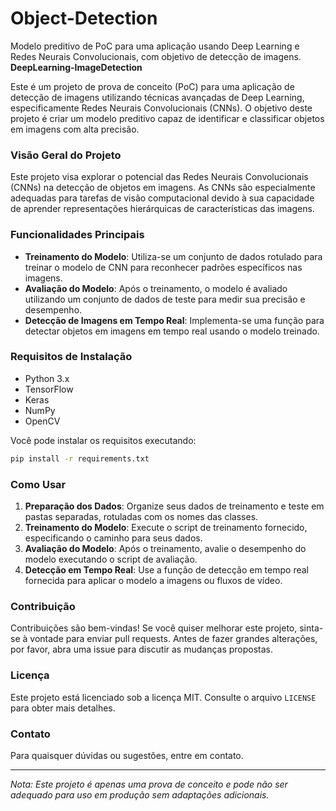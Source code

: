 # Object-Detection
Modelo preditivo de PoC para uma aplicação usando Deep Learning e Redes Neurais Convolucionais, com objetivo de detecção de imagens.
**DeepLearning-ImageDetection**



Este é um projeto de prova de conceito (PoC) para uma aplicação de detecção de imagens utilizando técnicas avançadas de Deep Learning, especificamente Redes Neurais Convolucionais (CNNs). O objetivo deste projeto é criar um modelo preditivo capaz de identificar e classificar objetos em imagens com alta precisão.

### Visão Geral do Projeto

Este projeto visa explorar o potencial das Redes Neurais Convolucionais (CNNs) na detecção de objetos em imagens. As CNNs são especialmente adequadas para tarefas de visão computacional devido à sua capacidade de aprender representações hierárquicas de características das imagens.

### Funcionalidades Principais

- **Treinamento do Modelo**: Utiliza-se um conjunto de dados rotulado para treinar o modelo de CNN para reconhecer padrões específicos nas imagens.
- **Avaliação do Modelo**: Após o treinamento, o modelo é avaliado utilizando um conjunto de dados de teste para medir sua precisão e desempenho.
- **Detecção de Imagens em Tempo Real**: Implementa-se uma função para detectar objetos em imagens em tempo real usando o modelo treinado.

### Requisitos de Instalação

- Python 3.x
- TensorFlow
- Keras
- NumPy
- OpenCV

Você pode instalar os requisitos executando:

```bash
pip install -r requirements.txt
```

### Como Usar

1. **Preparação dos Dados**: Organize seus dados de treinamento e teste em pastas separadas, rotuladas com os nomes das classes.
2. **Treinamento do Modelo**: Execute o script de treinamento fornecido, especificando o caminho para seus dados.
3. **Avaliação do Modelo**: Após o treinamento, avalie o desempenho do modelo executando o script de avaliação.
4. **Detecção em Tempo Real**: Use a função de detecção em tempo real fornecida para aplicar o modelo a imagens ou fluxos de vídeo.

### Contribuição

Contribuições são bem-vindas! Se você quiser melhorar este projeto, sinta-se à vontade para enviar pull requests. Antes de fazer grandes alterações, por favor, abra uma issue para discutir as mudanças propostas.

### Licença

Este projeto está licenciado sob a licença MIT. Consulte o arquivo `LICENSE` para obter mais detalhes.

### Contato

Para quaisquer dúvidas ou sugestões, entre em contato.

---

*Nota: Este projeto é apenas uma prova de conceito e pode não ser adequado para uso em produção sem adaptações adicionais.*
